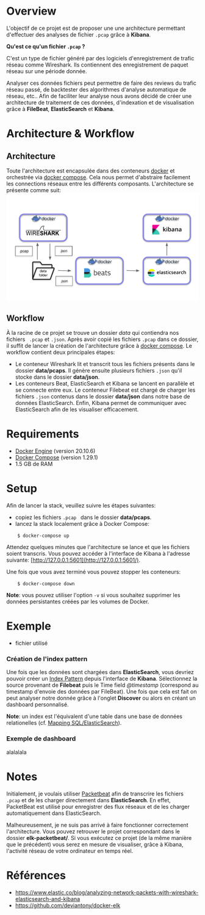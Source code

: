# Overview
L'objectif de ce projet est de proposer une une architecture permettant d'effectuer des analyses de fichier ```.pcap``` grâce à **Kibana**. 

**Qu'est ce qu'un fichier ```.pcap``` ?** 

C'est un type de fichier généré par des logiciels d'enregistrement de trafic réseau comme Wireshark. Ils contiennent des enregistrement de paquet réseau sur une période donnée.

Analyser ces données fichiers peut permettre de faire des reviews du trafic réseau passé, de backtester des algorithmes d'analyse automatique de réseau, etc.. Afin de faciliter leur analyse nous avons décidé de créer une architecture de traitement de ces données, d'indexation et de visualisation grâce à **FileBeat**, **ElasticSearch** et **Kibana**.

# Architecture & Workflow
## Architecture

Toute l'architecture est encapsulée dans des conteneurs [docker](https://www.docker.com/) et orchestrée via [docker compose](https://docs.docker.com/compose/). Cela nous permet d'abstraire facilement les connections réseaux entre les différents composants. L'architecture se présente comme suit:
<img src="img/architecture.png" alt="drawing" width="1000"/>

## Workflow

À la racine de ce projet se trouve un dossier *data* qui contiendra nos fichiers ``` .pcap``` et ``` .json ```. Après avoir copié les fichiers ``` .pcap ``` dans ce dossier, il suffit de lancer la création de l'architecture grâce à [docker compose](https://docs.docker.com/compose/). Le workflow contient deux principales étapes:
- Le conteneur Wireshark lit et transcrit tous les fichiers présents dans le dossier **data/pcaps**. Il génère ensuite plusieurs fichiers ```.json``` qu'il stocke dans le dossier **data/json**.
- Les conteneurs Beat, ElasticSearch et Kibana se lancent en parallèle et se connecte entre eux. Le conteneur Filebeat est chargé de charger les fichiers ``` .json ``` contenus dans le dossier **data/json** dans notre base de données ElasticSearch. Enfin, Kibana permet de communiquer avec ElasticSearch afin de les visualiser efficacement.

# Requirements

* [Docker Engine](https://docs.docker.com/install/) (version 20.10.6)
* [Docker Compose](https://docs.docker.com/compose/install/) (version 1.29.1)
* 1.5 GB de RAM

# Setup
Afin de lancer la stack, veuillez suivre les étapes suivantes:
- copiez les fichiers ```.pcap ``` dans le dossier **data/pcaps**.
- lancez la stack localement grâce à Docker Compose:
```
    $ docker-compose up
```
Attendez quelques minutes que l'architecture se lance et que les fichiers soient transcris.  Vous pouvez accéder à l'interface de Kibana à l'adresse suivante: [http://127.0.0.1:5601](http://127.0.0.1:5601/).

Une fois que vous avez terminé vous pouvez stopper les conteneurs:
```
    $ docker-compose down
```
**Note**: vous pouvez utiliser l'option ```-v``` si vous souhaitez supprimer les données persistantes créées par les volumes de Docker.

# Exemple
- fichier utilisé

### Création de l'index pattern
Une fois que les données sont chargées dans **ElasticSearch**, vous devriez pouvoir créer un [Index Pattern](https://www.elastic.co/guide/en/kibana/current/index-patterns.html) depuis l'interface de **Kibana**. Sélectionnez la source provenant de **Filebeat** puis le Time field *@timestamp* (correspond au timestamp d'envoie des données par FileBeat). Une fois que cela est fait on peut analyser notre donnée grâce à l'onglet **Discover** ou alors en créant un dashboard personnalisé.

**Note**: un index est l'équivalent d'une table dans une base de données relationelles (cf. [Mapping SQL/ElasticSearch](https://www.elastic.co/guide/en/elasticsearch/reference/current/_mapping_concepts_across_sql_and_elasticsearch.html)).
### Exemple de dashboard
alalalala


# Notes
Initialement, je voulais utiliser [Packetbeat](https://www.elastic.co/fr/beats/packetbeat) afin de transcrire les fichiers ```.pcap``` et de les charger directement dans **ElasticSearch**. En effet, PacketBeat est utilisé pour enregistrer des flux réseaux et de les charger automatiquement dans ElasticSearch.

Malheureusement, je ne suis pas arrivé à faire fonctionner correctement l'architecture. Vous pouvez retrouver le projet correspondant dans le dossier **elk-packetbeat/**. Si vous exécutez ce projet (de la même manière que le précédent) vous serez en mesure de visualiser, grâce à Kibana, l'activité réseau de votre ordinateur en temps réel.

# Références
- https://www.elastic.co/blog/analyzing-network-packets-with-wireshark-elasticsearch-and-kibana
- https://github.com/deviantony/docker-elk